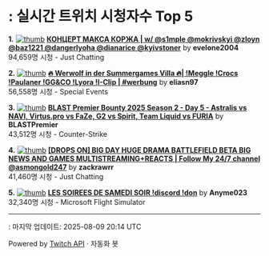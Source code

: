 # : 실시간 트위치 시청자수 Top 5

**1.** [![thumb](https://static-cdn.jtvnw.net/previews-ttv/live_user_evelone2004-320x180.jpg)](https://twitch.tv/evelone2004)
**[КОНЦЕРТ МАКСА КОРЖА | w/ @s1mple @mokrivskyi @zloyn @baz1221 @dangerlyoha @dianarice @kyivstoner](https://twitch.tv/evelone2004)** by **evelone2004**<br>94,659명 시청  - Just Chatting

**2.** [![thumb](https://static-cdn.jtvnw.net/previews-ttv/live_user_eliasn97-320x180.jpg)](https://twitch.tv/eliasn97)
**[🔥 Werwolf in der Summergames Villa 🔥| !Meggle !Crocs !Paulaner !GG&CO !Lyora !I-Clip | #werbung](https://twitch.tv/eliasn97)** by **eliasn97**<br>56,558명 시청  - Special Events

**3.** [![thumb](https://static-cdn.jtvnw.net/previews-ttv/live_user_blastpremier-320x180.jpg)](https://twitch.tv/BLASTPremier)
**[BLAST Premier Bounty 2025 Season 2 - Day 5 - Astralis vs NAVI, Virtus.pro vs FaZe, G2 vs Spirit, Team Liquid vs FURIA](https://twitch.tv/BLASTPremier)** by **BLASTPremier**<br>43,512명 시청  - Counter-Strike

**4.** [![thumb](https://static-cdn.jtvnw.net/previews-ttv/live_user_zackrawrr-320x180.jpg)](https://twitch.tv/zackrawrr)
**[[DROPS ON] BIG DAY HUGE DRAMA BATTLEFIELD BETA BIG NEWS AND GAMES MULTISTREAMING+REACTS | Follow My 24/7 channel @asmongold247](https://twitch.tv/zackrawrr)** by **zackrawrr**<br>41,460명 시청  - Just Chatting

**5.** [![thumb](https://static-cdn.jtvnw.net/previews-ttv/live_user_anyme023-320x180.jpg)](https://twitch.tv/Anyme023)
**[LES SOIREES DE SAMEDI SOIR !discord !don](https://twitch.tv/Anyme023)** by **Anyme023**<br>32,340명 시청  - Microsoft Flight Simulator


---
: 마지막 업데이트: 2025-08-09 20:14 UTC

Powered by [Twitch API](https://dev.twitch.tv/docs/api/reference) · 자동화 봇
